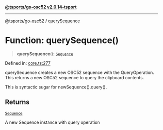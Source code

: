 [**@tsports/go-osc52 v2.0.14-tsport**](../README.md)

***

[@tsports/go-osc52](../globals.md) / querySequence

# Function: querySequence()

> **querySequence**(): [`Sequence`](../classes/Sequence.md)

Defined in: [core.ts:277](https://github.com/SubtleTools/go-osc52-tsport/blob/242e56775bc9901b1a189054a569847ca34a826c/src/core.ts#L277)

querySequence creates a new OSC52 sequence with the QueryOperation.
This returns a new OSC52 sequence to query the clipboard contents.

This is syntactic sugar for newSequence().query().

## Returns

[`Sequence`](../classes/Sequence.md)

A new Sequence instance with query operation
